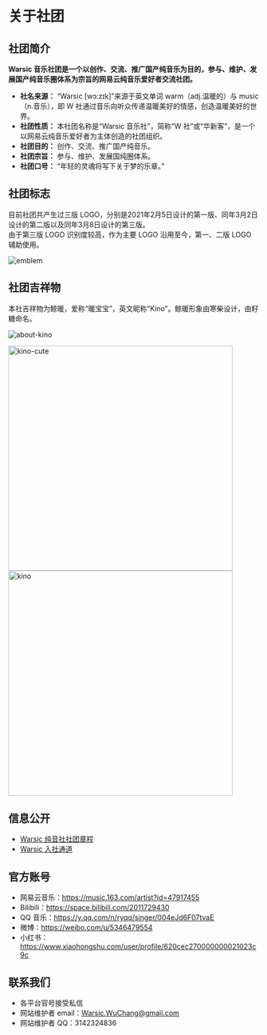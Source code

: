# 关于社团
## 社团简介
**Warsic 音乐社团是一个以创作、交流、推广国产纯音乐为目的，参与、维护、发展国产纯音乐圈体系为宗旨的网易云纯音乐爱好者交流社团。**
- **社名来源：** “Warsic [wɔ:zɪk]”来源于英文单词 warm（adj.温暖的）与 music（n.音乐），即 W 社通过音乐向听众传递温暖美好的情感，创造温暖美好的世界。
- **社团性质：** 本社团名称是“Warsic 音乐社”，简称“W 社”或“华新客”，是一个以网易云纯音乐爱好者为主体创造的社团组织。
- **社团目的：** 创作、交流、推广国产纯音乐。
- **社团宗旨：** 参与、维护、发展国纯圈体系。
- **社团口号：** “年轻的灵魂将写下关于梦的乐章。”

## 社团标志
目前社团共产生过三版 LOGO，分别是2021年2月5日设计的第一版、同年3月2日设计的第二版以及同年3月8日设计的第三版。  
由于第三版 LOGO 识别度较高，作为主要 LOGO 沿用至今，第一、二版 LOGO 辅助使用。  

![emblem](/assets/emblem.jpg)

## 社团吉祥物
本社吉祥物为鲸暖，爱称“暖宝宝”，英文昵称“Kino”。鲸暖形象由寒柴设计，由籽糖命名。  

![about-kino](/assets/kino-about.jpg)  

<div>
<img alt="kino-cute" src="/assets/kino-cute.png" style="width: auto; height: 450px;" />
<img alt="kino" src="/assets/kino.jpg" style="width: auto; height: 450px;" />
</div>

## 信息公开
- [Warsic 纯音社社团章程](/index.html?page=aboutus/regulation.md)
- [Warsic 入社通道](/index.html?page=joinus/index.md)

## 官方账号
- 网易云音乐：<https://music.163.com/artist?id=47917455>
- Bilibili：<https://space.bilibili.com/2011729430>
- QQ 音乐：<https://y.qq.com/n/ryqq/singer/004eJd6F07tvaE>
- 微博：<https://weibo.com/u/5346479554>
- 小红书：<https://www.xiaohongshu.com/user/profile/620cec270000000021023c9c>

## 联系我们
- 各平台官号接受私信
- 网站维护者 email：[Warsic.WuChang@gmail.com](mailto://Warsic.WuChang@gmail.com)
- 网站维护者 QQ：3142324836
